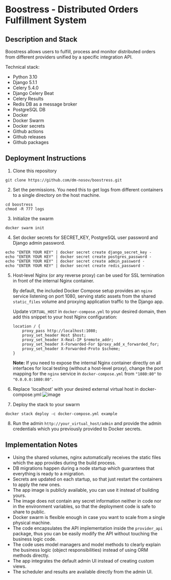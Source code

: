 # Boostress - Distributed Orders Fulfillment System

## Description and Stack
Boostress allows users to fulfill, process and monitor distributed orders from different providers unified by a specific integration API.

Technical stack:
- Python 3.10
- Django 5.1.1
- Celery 5.4.0
- Django Celery Beat
- Celery Results
- Redis DB as a message broker
- PostgreSQL DB
- Docker
- Docker Swarm
- Docker secrets
- Github actions
- Github releases
- Github packages

## Deployment Instructions

1. Clone this repository

`git clone https://github.com/dm-nosov/boostress.git`

2. Set the permissions. You need this to get logs from different containers to a single directory on the host machine.

```
cd boostress
chmod -R 777 logs
```

3. Initialize the swarm

`docker swarm init`

4. Set docker secrets for SECRET_KEY, PostgreSQL user password and Django admin password.

```
echo "ENTER YOUR KEY" | docker secret create django_secret_key -
echo "ENTER YOUR KEY" | docker secret create postgres_password -
echo "ENTER YOUR KEY" | docker secret create admin_password -
echo "ENTER YOUR KEY" | docker secret create redis_password -
```


5. Host‑level Nginx (or any reverse proxy) can be used for SSL termination in front of the internal Nginx container.

   By default, the included Docker Compose setup provides an `nginx` service listening on port 1080, serving static assets from the shared `static_files` volume and proxying application traffic to the Django app.

   Update `VIRTUAL_HOST` in `docker-compose.yml` to your desired domain, then add this snippet to your host Nginx configuration:

   ```nginx
   location / {
       proxy_pass http://localhost:1080;
       proxy_set_header Host $host;
       proxy_set_header X-Real-IP $remote_addr;
       proxy_set_header X-Forwarded-For $proxy_add_x_forwarded_for;
       proxy_set_header X-Forwarded-Proto $scheme;
   }
   ```

   **Note:** If you need to expose the internal Nginx container directly on all interfaces for local testing (without a host‑level proxy), change the port mapping for the `nginx` service in `docker-compose.yml` from `"1080:80"` to `"0.0.0.0:1080:80"`.

6. Replace 'localhost' with your desired external virtual host in docker-compose.yml
![image](https://github.com/user-attachments/assets/29e9d33a-aac1-4dd0-ac14-5ca14992ff3e)


7. Deploy the stack to your swarm
   
`docker stack deploy -c docker-compose.yml example`

8. Run the admin `http://your_virtual_host/admin` and provide the admin credentials which you previously provided to Docker secrets.

## Implementation Notes

- Using the shared volumes, nginx automatically receives the static files which the app provides during the build process.
- DB migrations happen during a node startup which guarantees that everything is ready to a migration.
- Secrets are updated on each startup, so that just restart the containers to apply the new ones. 
- The app image is publicly available, you can use it instead of building yours.
- The image does not contain any secret information neither in code nor in the environment variables, so that the deployment code is safe to share to public.
- Docker swarm is flexible enough in case you want to scale from a single physical machine.
- The code encapsulates the API implementation inside the `provider_api` package, thus you can be easily modify the API without touching the business logic code.
- The code uses model managers and model methods to clearly explain the business logic (object responsibilities) instead of using ORM methods directly.
- The app integrates the default admin UI instead of creating custom views.
- The scheduler and results are available directly from the admin UI.
  
